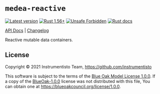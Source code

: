 `medea-reactive`
================

[![Latest version](https://img.shields.io/crates/v/medea-reactive "Latest version")](https://crates.io/crates/medea-reactive)
[![Rust 1.56+](https://img.shields.io/badge/rustc-1.56+-lightgray.svg "Rust 1.56+")](https://blog.rust-lang.org/2021/10/21/Rust-1.56.0.html)
[![Unsafe Forbidden](https://img.shields.io/badge/unsafe-forbidden-success.svg "Unsafe forbidden")](https://github.com/rust-secure-code/safety-dance)
[![Rust docs](https://docs.rs/medea-reactive/badge.svg "Rust docs")](https://docs.rs/medea-reactive)

[API Docs](https://docs.rs/medea-reactive) |
[Changelog](https://github.com/instrumentisto/medea-jason/blob/master/crates/medea-reactive/CHANGELOG.md)

Reactive mutable data containers.




## License

Copyright © 2021 Instrumentisto Team, <https://github.com/instrumentisto>

This software is subject to the terms of the [Blue Oak Model License 1.0.0](https://github.com/instrumentisto/medea-jason/blob/crates/medea-reactive/LICENSE.md). If a copy of the [BlueOak-1.0.0](https://spdx.org/licenses/BlueOak-1.0.0.html) license was not distributed with this file, You can obtain one at <https://blueoakcouncil.org/license/1.0.0>.
